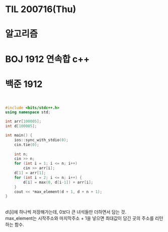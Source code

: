 # TIL 200716(Thu)

# 알고리즘

# BOJ 1912 연속합 c++

# 백준 1912

<br>

```c++
#include <bits/stdc++.h>
using namespace std;

int arr[100005];
int d[100005];

int main() {
    ios::sync_with_stdio(0);
    cin.tie(0);
    
    int n;
    cin >> n;
    for (int i = 1; i <= n; i++)
        cin >> arr[i];
    d[1] = arr[1];
    for (int i = 2; i <= n; i++) {
        d[i] = max(0, d[i-1]) + arr[i];
    }
    cout << *max_element(d + 1, d + n + 1);
}
```

<br>
d\[i]에 하나씩 저장해가는데, 0보다 큰 녀석들만 더하면서 담는 것.
<br>
max_element는 시작주소와 마지막주소 + 1을 넣으면 최대값이 담긴 곳의 주소를 리턴하는 함수.
<br>